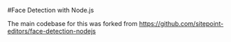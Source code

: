 #Face Detection with Node.js

The main codebase for this was forked from https://github.com/sitepoint-editors/face-detection-nodejs
